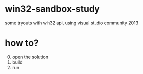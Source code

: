 # win32-sandbox-study
some tryouts with win32 api, using visual studio community 2013

# how to?
0. open the solution
0. build
0. run

